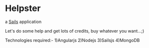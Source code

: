 # Helpster

a [Sails](http://sailsjs.org) application

Let's do some help and get lots of credits, buy whatever you want...;)

Technologies required:-
1)Angularjs
2)Nodejs
3)Sailsjs
4)MongoDB



